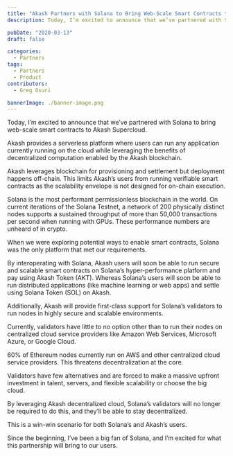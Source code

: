 ```yaml
---
title: "Akash Partners with Solana to Bring Web-Scale Smart Contracts to Supercloud"
description: Today, I’m excited to announce that we’ve partnered with Solana to bring web-scale smart contracts to Akash Supercloud. Akash provides a serverless platform where users can run any application currently running on the cloud while leveraging the benefits of decentralized computation enabled by the Akash blockchain.

pubDate: "2020-03-13"
draft: false

categories:
  - Partners
tags:
  - Partners
  - Product
contributors:
  - Greg Osuri

bannerImage: ./banner-image.png
---
```

Today, I’m excited to announce that we’ve partnered with Solana to bring web-scale smart contracts to Akash Supercloud.  
  
Akash provides a serverless platform where users can run any application currently running on the cloud while leveraging the benefits of decentralized computation enabled by the Akash blockchain.   
  
Akash leverages blockchain for provisioning and settlement but deployment happens off-chain. This limits Akash’s users from running verifiable smart contracts as the scalability envelope is not designed for on-chain execution.  
  
Solana is the most performant permissionless blockchain in the world. On current iterations of the Solana Testnet, a network of 200 physically distinct nodes supports a sustained throughput of more than 50,000 transactions per second when running with GPUs. These performance numbers are unheard of in crypto.  
  
When we were exploring potential ways to enable smart contracts, Solana was the only platform that met our requirements.  
  
By interoperating with Solana, Akash users will soon be able to run secure and scalable smart contracts on Solana’s hyper-performance platform and pay using Akash Token (AKT). Whereas Solana’s users will soon be able to run distributed applications (like machine learning or web apps) and settle using Solana Token (SOL) on Akash.  
  
Additionally, Akash will provide first-class support for Solana’s validators to run nodes in highly secure and scalable environments.  
  
Currently, validators have little to no option other than to run their nodes on centralized cloud service providers like Amazon Web Services, Microsoft Azure, or Google Cloud.   
  
60% of Ethereum nodes currently run on AWS and other centralized cloud service providers. This threatens decentralization at the core.  
  
Validators have few alternatives and are forced to make a massive upfront investment in talent, servers, and flexible scalability or choose the big cloud.  
  
By leveraging Akash decentralized cloud, Solana’s validators will no longer be required to do this, and they’ll be able to stay decentralized.  
  
This is a win-win scenario for both Solana’s and Akash’s users.  
  
Since the beginning, I’ve been a big fan of Solana, and I’m excited for what this partnership will bring to our users.